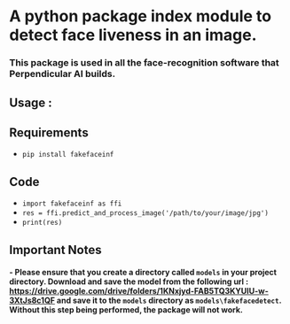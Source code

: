 # A python package index module to detect face liveness in an image.
### This package is used in all the face-recognition software that Perpendicular AI builds.

## Usage :
## Requirements
* `pip install fakefaceinf`

## Code
* `import fakefaceinf as ffi`
* `res = ffi.predict_and_process_image('/path/to/your/image/jpg')`
* `print(res)`


## Important Notes

#### - Please ensure that you create a directory called `models` in your project directory. Download and save the model from the following url : https://drive.google.com/drive/folders/1KNxjyd-FAB5TQ3KYUIU-w-3XtJs8c1QF and save it to the `models` directory as `models\fakefacedetect`. Without this step being performed, the package will not work.
